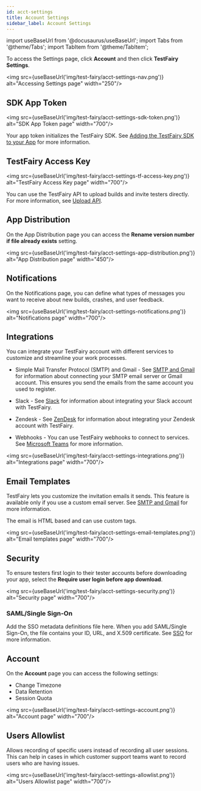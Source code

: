 ```yaml
---
id: acct-settings
title: Account Settings
sidebar_label: Account Settings
---
```


import useBaseUrl from '@docusaurus/useBaseUrl';
import Tabs from '@theme/Tabs';
import TabItem from '@theme/TabItem';

To access the Settings page, click **Account** and then click **TestFairy Settings**.

<img src={useBaseUrl('img/test-fairy/acct-settings-nav.png')} alt="Accessing Settings page" width="250"/>

## SDK App Token

<img src={useBaseUrl('img/test-fairy/acct-settings-sdk-token.png')} alt="SDK App Token page" width="700"/>

Your app token initializes the TestFairy SDK. See [Adding the TestFairy SDK to your App](/test-fairy/sdk/adding-tf-sdk) for more information.

## TestFairy Access Key

<img src={useBaseUrl('img/test-fairy/acct-settings-tf-access-key.png')} alt="TestFairy Access Key page" width="700"/>

You can use the TestFairy API to upload builds and invite testers directly. For more information, see [Upload API](/test-fairy/api-reference/upload-api).

## App Distribution

On the App Distribution page you can access the **Rename version number if file already exists** setting.

<img src={useBaseUrl('img/test-fairy/acct-settings-app-distribution.png')} alt="App Distribution page" width="450"/>

## Notifications

On the Notifications page, you can define what types of messages you want to receive about new builds, crashes, and user feedback.

<img src={useBaseUrl('img/test-fairy/acct-settings-notifications.png')} alt="Notifications page" width="700"/>

## Integrations

You can integrate your TestFairy account with different services to customize and streamline your work processes.

- Simple Mail Transfer Protocol (SMTP) and Gmail - See [SMTP and Gmail](/test-fairy/integrations/smtp-gmail) for information about connecting your SMTP email server or Gmail account. This ensures you send the emails from the same account you used to register.

- Slack - See [Slack](/test-fairy/integrations/slack) for information about integrating your Slack account with TestFairy.

- Zendesk - See [ZenDesk](/test-fairy/integrations/zendesk) for information about integrating your Zendesk account with TestFairy.

- Webhooks - You can use TestFairy webhooks to connect to services. See [Microsoft Teams](/test-fairy/integrations/ms-teams) for more information.

<img src={useBaseUrl('img/test-fairy/acct-settings-integrations.png')} alt="Integrations page" width="700"/>

## Email Templates

TestFairy lets you customize the invitation emails it sends. This feature is available only if you use a custom email server. See [SMTP and Gmail](/test-fairy/integrations/smtp-gmail) for more information.

The email is HTML based and can use custom tags.

<img src={useBaseUrl('img/test-fairy/acct-settings-email-templates.png')} alt="Email templates page" width="700"/>

## Security

To ensure testers first login to their tester accounts before downloading your app, select the **Require user login before app download**.

<img src={useBaseUrl('img/test-fairy/acct-settings-security.png')} alt="Security page" width="700"/>

### SAML/Single Sign-On

Add the SSO metadata definitions file here. When you add SAML/Single Sign-On, the file contains your ID, URL, and X.509 certificate. See [SSO](/test-fairy/acct-mgmt/sso/sso-intro) for more information.

## Account

On the **Account** page you can access the following settings:

- Change Timezone
- Data Retention
- Session Quota

<img src={useBaseUrl('img/test-fairy/acct-settings-account.png')} alt="Account page" width="700"/>

## Users Allowlist

Allows recording of specific users instead of recording all user sessions. This can help in cases in which customer support teams want to record users who are having issues.

<img src={useBaseUrl('img/test-fairy/acct-settings-allowlist.png')} alt="Users Allowlist page" width="700"/>
